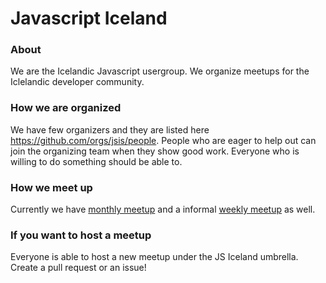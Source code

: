 # Javascript Iceland

### About
We are the Icelandic Javascript usergroup. We organize meetups for the Iclelandic developer community.

### How we are organized
We have few organizers and they are listed here https://github.com/orgs/jsis/people.
People who are eager to help out can join the organizing team when they show good work. Everyone who is willing to do something should be able to.

### How we meet up
Currently we have [monthly meetup](https://github.com/jsis/monthly-meetup) and a informal [weekly meetup](https://github.com/jsis/reykjavikjs-website) as well.

### If you want to host a meetup
Everyone is able to host a new meetup under the JS Iceland umbrella. Create a pull request or an issue!
